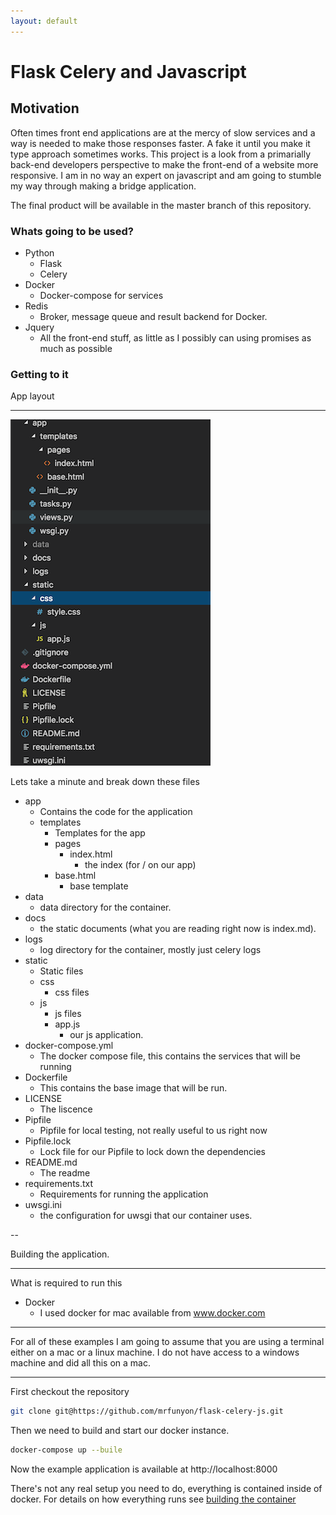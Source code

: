 ```yaml
---
layout: default
---
```


# Flask Celery and Javascript

## Motivation

Often times front end applications are at the mercy of slow services and a way is needed to make those responses faster. A fake it until you make it type approach sometimes works. This project is a look from a primarially back-end developers perspective to make the front-end of a website more responsive. I am in no way an expert on javascript and am going to stumble my way through making a bridge application.

The final product will be available in the master branch of this repository.

### Whats going to be used?

- Python
    - Flask
    - Celery
- Docker
    - Docker-compose for services
- Redis
    - Broker, message queue and result backend for Docker.
- Jquery
     - All the front-end stuff, as little as I possibly can using promises as much as possible

### Getting to it

App layout

---
![File List](./file_list.png)

Lets take a minute and break down these files
- app
    - Contains the code for the application
    - templates
        - Templates for the app
        - pages
            - index.html
                - the index (for / on our app)
        - base.html
            - base template 
- data
    - data directory for the container.
- docs
    - the static documents (what you are reading right now is index.md).
- logs
    - log directory for the container, mostly just celery logs
- static
    - Static files
    - css
        - css files
    - js
        - js files
        - app.js
            - our js application.
- docker-compose.yml
    - The docker compose file, this contains the services that will be running
- Dockerfile
    - This contains the base image that will be run.
- LICENSE
    - The liscence
- Pipfile
    - Pipfile for local testing, not really useful to us right now
- Pipfile.lock
    - Lock file for our Pipfile to lock down the dependencies
- README.md
    - The readme
- requirements.txt
    - Requirements for running the application
- uwsgi.ini
    - the configuration for uwsgi that our container uses.

--

Building the application.

-----

What is required to run this
- Docker
    - I used docker for mac available from www.docker.com

---

For all of these examples I am going to assume that you are using a terminal either on a mac or a linux machine. I do not have access to a windows machine and did all this on a mac.

---

First checkout the repository
```bash
git clone git@https://github.com/mrfunyon/flask-celery-js.git
```

Then we need to build and start our docker instance.

```bash
docker-compose up --buile
```

Now the example application is available at http://localhost:8000

There's not any real setup you need to do, everything is contained inside of docker. For details on how everything runs see [building the container](container.html)
